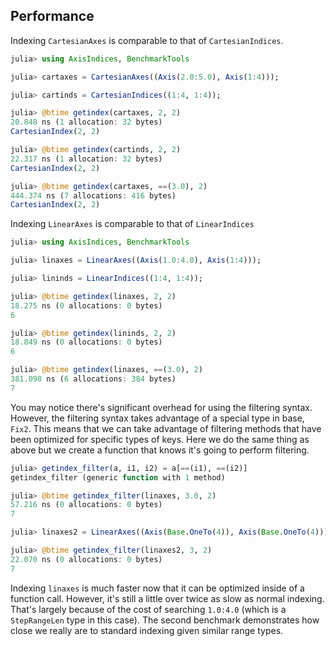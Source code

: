 
## Performance

Indexing `CartesianAxes` is comparable to that of `CartesianIndices`.
```julia
julia> using AxisIndices, BenchmarkTools

julia> cartaxes = CartesianAxes((Axis(2.0:5.0), Axis(1:4)));

julia> cartinds = CartesianIndices((1:4, 1:4));

julia> @btime getindex(cartaxes, 2, 2)
20.848 ns (1 allocation: 32 bytes)
CartesianIndex(2, 2)

julia> @btime getindex(cartinds, 2, 2)
22.317 ns (1 allocation: 32 bytes)
CartesianIndex(2, 2)

julia> @btime getindex(cartaxes, ==(3.0), 2)
444.374 ns (7 allocations: 416 bytes)
CartesianIndex(2, 2)
```

Indexing `LinearAxes` is comparable to that of `LinearIndices`
```julia
julia> using AxisIndices, BenchmarkTools

julia> linaxes = LinearAxes((Axis(1.0:4.0), Axis(1:4)));

julia> lininds = LinearIndices((1:4, 1:4));

julia> @btime getindex(linaxes, 2, 2)
18.275 ns (0 allocations: 0 bytes)
6

julia> @btime getindex(lininds, 2, 2)
18.849 ns (0 allocations: 0 bytes)
6

julia> @btime getindex(linaxes, ==(3.0), 2)
381.098 ns (6 allocations: 384 bytes)
7
```

You may notice there's significant overhead for using the filtering syntax.
However, the filtering syntax takes advantage of a special type in base, `Fix2`.
This means that we can take advantage of filtering methods that have been optimized for specific types of keys. 
Here we do the same thing as above but we create a function that knows it's going to perform filtering.

```julia
julia> getindex_filter(a, i1, i2) = a[==(i1), ==(i2)]
getindex_filter (generic function with 1 method)

julia> @btime getindex_filter(linaxes, 3.0, 2)
57.216 ns (0 allocations: 0 bytes)
7

julia> linaxes2 = LinearAxes((Axis(Base.OneTo(4)), Axis(Base.OneTo(4))));

julia> @btime getindex_filter(linaxes2, 3, 2)
22.070 ns (0 allocations: 0 bytes)
7
```
Indexing `linaxes` is much faster now that it can be optimized inside of a function call.
However, it's still a little over twice as slow as normal indexing.
That's largely because of the cost of searching `1.0:4.0` (which is a `StepRangeLen` type in this case).
The second benchmark demonstrates how close we really are to standard indexing given similar range types.

